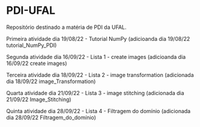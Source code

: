 # PDI-UFAL
Repositório destinado a matéria de PDI da UFAL.

Primeira atividade dia 19/08/22 - Tutorial NumPy (adicioanda dia 19/08/22 tutorial_NumPy_PDI)

Segunda atividade dia 16/09/22 - Lista 1 - create images (adicioanda dia 16/09/22 create images)

Terceira atividade dia 18/09/22 - Lista 2 - image transformation (adicionada dia 18/09/22 image_Transformation)

Quarta atividade dia 21/09/22 - Lista 3 - image stitching (adicionada dia 21/09/22 Image_Stitching)

Quinta atividade dia 28/09/22 - Lista 4 - Filtragem do domínio (adicionada dia 28/09/22 Filtragem_do_domínio)
